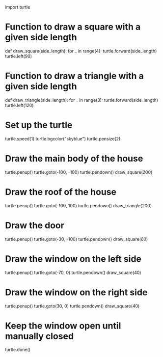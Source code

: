 import turtle

# Function to draw a square with a given side length
def draw_square(side_length):
    for _ in range(4):
        turtle.forward(side_length)
        turtle.left(90)

# Function to draw a triangle with a given side length
def draw_triangle(side_length):
    for _ in range(3):
        turtle.forward(side_length)
        turtle.left(120)

# Set up the turtle
turtle.speed(1)
turtle.bgcolor("skyblue")
turtle.pensize(2)

# Draw the main body of the house
turtle.penup()
turtle.goto(-100, -100)
turtle.pendown()
draw_square(200)

# Draw the roof of the house
turtle.penup()
turtle.goto(-100, 100)
turtle.pendown()
draw_triangle(200)

# Draw the door
turtle.penup()
turtle.goto(-30, -100)
turtle.pendown()
draw_square(60)

# Draw the window on the left side
turtle.penup()
turtle.goto(-70, 0)
turtle.pendown()
draw_square(40)

# Draw the window on the right side
turtle.penup()
turtle.goto(30, 0)
turtle.pendown()
draw_square(40)

# Keep the window open until manually closed
turtle.done()
